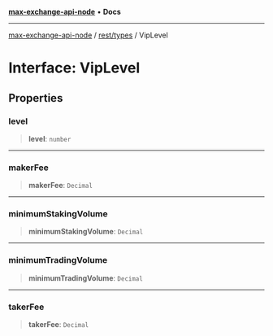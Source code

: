 [**max-exchange-api-node**](../../../README.md) • **Docs**

***

[max-exchange-api-node](../../../modules.md) / [rest/types](../README.md) / VipLevel

# Interface: VipLevel

## Properties

### level

> **level**: `number`

***

### makerFee

> **makerFee**: `Decimal`

***

### minimumStakingVolume

> **minimumStakingVolume**: `Decimal`

***

### minimumTradingVolume

> **minimumTradingVolume**: `Decimal`

***

### takerFee

> **takerFee**: `Decimal`
